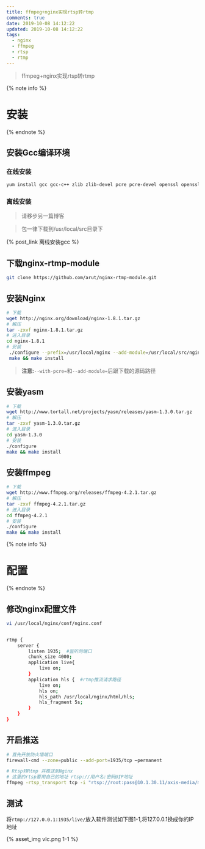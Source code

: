 ```yaml
---
title: ffmpeg+nginx实现rtsp转rtmp
comments: true
date: 2019-10-08 14:12:22
updated: 2019-10-08 14:12:22
tags:
  - nginx
  - ffmpeg
  - rtsp
  - rtmp
---
```


<blockquote class="blockquote-center">ffmpeg+nginx实现rtsp转rtmp</blockquote>

<!--more-->

{% note info %}
# 安装
{% endnote %}

## 安装Gcc编译环境

### 在线安装 
```bash
yum install gcc gcc-c++ zlib zlib-devel pcre pcre-devel openssl openssl-devel
```

### 离线安装

> 请移步另一篇博客

> 包一律下载到/usr/local/src目录下

{% post_link 离线安装gcc %}


## 下载nginx-rtmp-module
```bash
git clone https://github.com/arut/nginx-rtmp-module.git
```

## 安装Nginx
```bash
# 下载 
wget http://nginx.org/download/nginx-1.8.1.tar.gz
# 解压
tar -zxvf nginx-1.8.1.tar.gz
# 进入目录
cd nginx-1.8.1
# 安装
 ./configure --prefix=/usr/local/nginx --add-module=/usr/local/src/nginx-rtmp-module --with-pcre=/usr/local/src/pcre-8.35 --with-zlib=/usr/local/src/zlib-1.2.11 --with-openssl=/usr/local/src/openssl-1.0.2n
 make && make install
```

> **注意:**`--with-pcre=`和`--add-module=`后跟下载的源码路径

## 安装yasm

```bash
# 下载
wget http://www.tortall.net/projects/yasm/releases/yasm-1.3.0.tar.gz
# 解压
tar -zxvf yasm-1.3.0.tar.gz
# 进入目录
cd yasm-1.3.0
# 安装
./configure
make && make install
```
## 安装ffmpeg

```bash
# 下载
wget http://www.ffmpeg.org/releases/ffmpeg-4.2.1.tar.gz
# 解压
tar -zxvf ffmpeg-4.2.1.tar.gz
# 进入目录
cd ffmpeg-4.2.1
# 安装
./configure
make && make install
```
{% note info %}
# 配置
{% endnote %}

## 修改nginx配置文件

```bash
vi /usr/local/nginx/conf/nginx.conf


rtmp {    
    server {    
        listen 1935;  #监听的端口  
        chunk_size 4000;
        application live{
            live on;
        }
        application hls {  #rtmp推流请求路径  
            live on;    
            hls on;    
            hls_path /usr/local/nginx/html/hls;    
            hls_fragment 5s;
        }
    }
}
```
## 开启推送
```bash
# 首先开放防火墙端口
firewall-cmd --zone=public --add-port=1935/tcp –permanent

# Rtsp转Rtmp 并推送到Nginx
# 这里的rtsp要用自己的地址 rtsp://用户名:密码@IP地址
ffmpeg -rtsp_transport tcp -i "rtsp://root:pass@10.1.30.11/axis-media/media.amp" -vcodec copy  -acodec copy -f flv "rtmp://127.0.0.1:1935/live/"
```
## 测试

将`rtmp://127.0.0.1:1935/live/`放入软件测试如下图1-1,将127.0.0.1换成你的IP地址

{% asset_img vlc.png 1-1 %}
